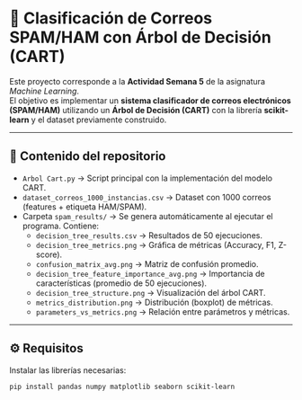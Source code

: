 # 📌 Clasificación de Correos SPAM/HAM con Árbol de Decisión (CART)

Este proyecto corresponde a la **Actividad Semana 5** de la asignatura *Machine Learning*.  
El objetivo es implementar un **sistema clasificador de correos electrónicos (SPAM/HAM)** utilizando un **Árbol de Decisión (CART)** con la librería **scikit-learn** y el dataset previamente construido.

---

## 📂 Contenido del repositorio

- `Arbol Cart.py` → Script principal con la implementación del modelo CART.  
- `dataset_correos_1000_instancias.csv` → Dataset con 1000 correos (features + etiqueta HAM/SPAM).  
- Carpeta `spam_results/` → Se genera automáticamente al ejecutar el programa. Contiene:
  - `decision_tree_results.csv` → Resultados de 50 ejecuciones.  
  - `decision_tree_metrics.png` → Gráfica de métricas (Accuracy, F1, Z-score).  
  - `confusion_matrix_avg.png` → Matriz de confusión promedio.  
  - `decision_tree_feature_importance_avg.png` → Importancia de características (promedio de 50 ejecuciones).  
  - `decision_tree_structure.png` → Visualización del árbol CART.  
  - `metrics_distribution.png` → Distribución (boxplot) de métricas.  
  - `parameters_vs_metrics.png` → Relación entre parámetros y métricas.

---

## ⚙️ Requisitos

Instalar las librerías necesarias:

```bash
pip install pandas numpy matplotlib seaborn scikit-learn
